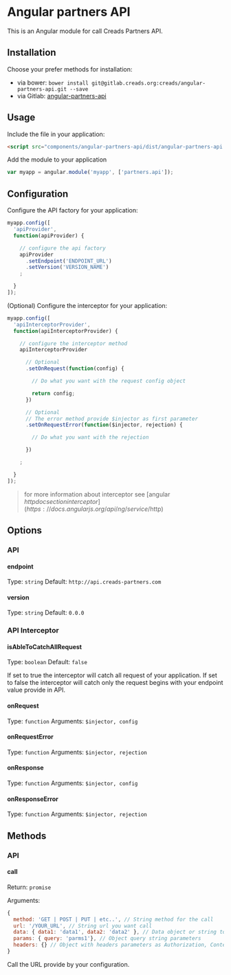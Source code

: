 # Angular partners API

This is an Angular module for call Creads Partners API.

## Installation

Choose your prefer methods for installation:

* via bower: `bower install git@gitlab.creads.org:creads/angular-partners-api.git --save`
* via Gitlab: [angular-partners-api](http://gitlab.creads.org/creads/angular-partners-api/repository/archive.zip)

## Usage

Include the file in your application:

```html
<script src="components/angular-partners-api/dist/angular-partners-api.js" ></script>
```

Add the module to your application

```js
var myapp = angular.module('myapp', ['partners.api']);
```

## Configuration

Configure the API factory for your application:

```js
myapp.config([
  'apiProvider',
  function(apiProvider) {

    // configure the api factory
    apiProvider
      .setEndpoint('ENDPOINT_URL')
      .setVersion('VERSION_NAME')
    ;

  }
]);
```

(Optional) Configure the interceptor for your application:

```js
myapp.config([
  'apiInterceptorProvider',
  function(apiInterceptorProvider) {

    // configure the interceptor method
    apiInterceptorProvider

      // Optional
      .setOnRequest(function(config) {

        // Do what you want with the request config object

        return config;
      })

      // Optional
      // The error method provide $injector as first parameter
      .setOnRequestError(function($injector, rejection) {

        // Do what you want with the rejection

      })

    ;

  }
]);
```
> for more information about interceptor see [angular $http doc section interceptor](https://docs.angularjs.org/api/ng/service/$http)

## Options

### API

#### endpoint

Type: `string` Default: `http://api.creads-partners.com`

#### version

Type: `string` Default: `0.0.0`

### API Interceptor

#### isAbleToCatchAllRequest

Type: `boolean` Default: `false`

If set to true the interceptor will catch all request of your application.
If set to false the interceptor will catch only the request begins with your endpoint value provide in API.

#### onRequest

Type: `function` Arguments: `$injector, config`

#### onRequestError

Type: `function` Arguments: `$injector, rejection`

#### onResponse

Type: `function` Arguments: `$injector, config`

#### onResponseError

Type: `function` Arguments: `$injector, rejection`

## Methods

### API

#### call

Return: `promise`

Arguments:

```js
{
  method: 'GET | POST | PUT | etc..', // String method for the call
  url: '/YOUR_URL', // String url you want call
  data: { data1: 'data1', data2: 'data2' }, // Data object or string to be sent as the request message data
  params: { query: 'parms1'}, // Object query string parameters
  headers: {} // Object with headers parameters as Authorization, Content-Type, etc...
}
```

Call the URL provide by your configuration.